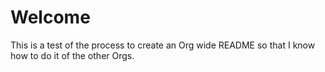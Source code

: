 # Welcome

This is a test of the process to create an Org wide README so that I know how to do it of the other Orgs. 

